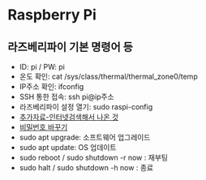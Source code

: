 # Raspberry Pi
## 라즈베리파이 기본 명령어 등
* ID: pi / PW: pi
* 온도 확인: cat /sys/class/thermal/thermal_zone0/temp
* IP주소 확인: ifconfig
* SSH 통한 접속: ssh pi@ip주소
* 라즈베리파이 설정 열기: sudo raspi-config
* [추가자료-인터넷검색해서 나온 것](https://m.blog.naver.com/PostView.nhn?blogId=jinny444&logNo=220929299595&proxyReferer=)
* [비밀번호 바꾸기](https://withcoding.com/49)
* sudo apt upgrade: 소프트웨어 업그레이드
* sudo apt update: OS 업데이트
* sudo reboot / sudo shutdown -r now : 재부팅
* sudo halt / sudo shutdown -h now : 종료
